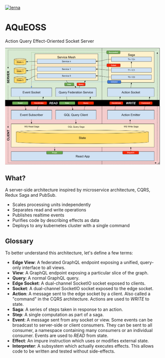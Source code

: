 [![lerna](https://img.shields.io/badge/maintained%20with-lerna-cc00ff.svg)](https://lerna.js.org/)

# AQuEOSS
Action Query Effect-Oriented Socket Server

![image info](./docs/aqueoss.png)

## What?

A server-side architecture inspired by microservice architecture, CQRS, Redux Saga and PubSub.

- Scales processing units independently
- Separates read and write operations
- Publishes realtime events
- Purifies code by describing effects as data
- Deploys to any kubernetes cluster with a single command

## Glossary

To better understand this architecture, let's define a few terms:

- **Edge View**: A federated GraphQL endpoint exposing a unified, query-only interface to all views.
- **View**: A GraphQL endpoint exposing a particular slice of the graph.
- **Query**: A normal GraphQL query.
- **Edge Socket**: A dual-channel SocketIO socket exposed to clients.
- **Socket**: A dual-channel SocketIO socket exposed to the edge socket.
- **Action**: A message sent to the edge socket by a client. Also called a "command" in the CQRS architecture. Actions are used to *WRITE* to state.
- **Saga**: A series of steps taken in response to an action.
- **Step**: A single computation as part of a saga.
- **Event**: A message sent from any socket or view. Some events can be broadcast to server-side or client consumers. They can be sent to all consumer, a namespace containing many consumers or an individual consumer. Events are used to *READ* from state.
- **Effect**: An impure instruction which uses or modifies external state.
- **Interpreter**: A subsystem which actually executes effects. This allows code to be written and tested without side-effects.
